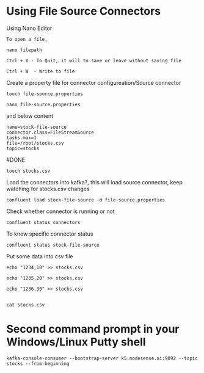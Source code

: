 
# Using File Source Connectors

Using Nano Editor

    To open a file,

    nano filepath

    Ctrl + X - To Quit, it will to save or leave without saving file
    
    Ctrl + W  - Write to file


Create a property file for connector configureation/Source connector

    touch file-source.properties

    nano file-source.properties

and below content 
```
name=stock-file-source
connector.class=FileStreamSource
tasks.max=1
file=/root/stocks.csv
topic=stocks
```

#DONE


    touch stocks.csv

Load the connectors into kafka?, this will load source connector, keep watching for  stocks.csv changes

    confluent load stock-file-source -d file-source.properties

Check whether connector is running or not

    confluent status connectors

To know specific connector status

    confluent status stock-file-source

Put some data into csv file

    echo "1234,10" >> stocks.csv

    echo "1235,20" >> stocks.csv

    echo "1236,30" >> stocks.csv


    cat stocks.csv



# Second command prompt in your Windows/Linux Putty shell

    kafka-console-consumer --bootstrap-server k5.nodesense.ai:9092 --topic stocks --from-beginning

